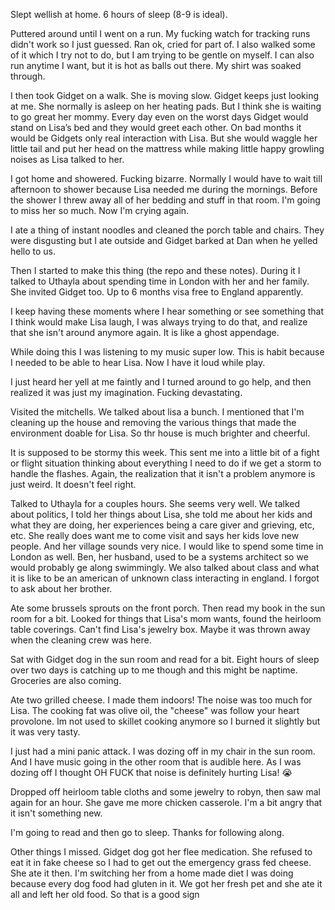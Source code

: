 Slept wellish at home. 6 hours of sleep (8-9 is ideal). 

Puttered around until I went on a run. My fucking watch for tracking runs didn't work so I just guessed. Ran ok, cried for part of. I also walked some of it which I try not to do, but I am trying to be gentle on myself. I can also run anytime I want, but it is hot as balls out there. My shirt was soaked through. 

I then took Gidget on a walk. She is moving slow. Gidget keeps just looking at me. She normally is asleep on her heating pads. But I think she is waiting to go great her mommy. Every day even on the worst days Gidget would stand on Lisa’s bed and they would greet each other. On bad months it would be Gidgets only real interaction with Lisa. But she would waggle her little tail and put her head on the mattress while making little happy growling noises as Lisa talked to her. 

I got home and showered. Fucking bizarre. Normally I would have to wait till afternoon to shower because Lisa needed me during the mornings. Before the shower I threw away all of her bedding and stuff in that room. I'm going to miss her so much. Now I'm crying again. 

I ate a thing of instant noodles and cleaned the porch table and chairs. They were disgusting but I ate outside and Gidget barked at Dan when he yelled hello to us. 

Then I started to make this thing (the repo and these notes). During it I talked to Uthayla about spending time in London with her and her family. She invited Gidget too. Up to 6 months visa free to England apparently. 

I keep having these moments where I hear something or see something that I think would make Lisa laugh, I was always trying to do that, and realize that she isn't around anymore again. It is like a ghost appendage. 

While doing this I was listening to my music super low. This is habit because I needed to be able to hear Lisa. Now I have it loud while play.

I just heard her yell at me faintly and I turned around to go help, and then realized it was just my imagination. Fucking devastating.

Visited the mitchells. We talked about lisa a bunch. I mentioned that I'm cleaning up the house and removing the various things that made the environment doable for Lisa. So thr house is much brighter and cheerful. 

It is supposed to be stormy this week. This sent me into a little bit of a fight or flight situation thinking about everything I need to do if we get a storm to handle the flashes. Again, the realization that it isn't a problem anymore is just weird. It doesn't feel right.

Talked to Uthayla for a couples hours. She seems very well. We talked about politics, I told her things about Lisa, she told me about her kids and what they are doing, her experiences being a care giver and grieving, etc, etc. She really does want me to come visit and says her kids love new people. And her village sounds very nice. I would like to spend some time in London as well. Ben, her husband, used to be a systems architect so we would probably ge along swimmingly. We also talked about class and what it is like to be an american of unknown class interacting in england. I forgot to ask about her brother. 

Ate some brussels sprouts on the front porch. Then read my book in the sun room for a bit. Looked for things that Lisa's mom wants, found the heirloom table coverings. Can't find Lisa's jewelry box. Maybe it was thrown away when the cleaning crew was here.

Sat with Gidget dog in the sun room and read for a bit. Eight hours of sleep over two days is catching up to me though and this might be naptime. Groceries are also coming. 

Ate two grilled cheese. I made them indoors! The noise was too much for Lisa. The cooking fat was olive oil, the "cheese" was follow your heart provolone. Im not used to skillet cooking anymore so I burned it slightly but it was very tasty. 

I just had a mini panic attack. I was dozing off in my chair in the sun room. And I have music going in the other room that is audible here. As I was dozing off I thought OH FUCK that noise is definitely hurting Lisa! 😭

Dropped off heirloom table cloths and some jewelry to robyn, then saw mal again for an hour. She gave me more chicken casserole. I'm a bit angry that it isn't something new.  

I'm going to read and then go to sleep. Thanks for following along. 

Other things I missed. Gidget dog got her flee medication. She refused to eat it in fake cheese so I had to get out the emergency grass fed cheese. She ate it then. I'm switching her from a home made diet I was doing because every dog food had gluten in it. We got her fresh pet and she ate it all and left her old food. So that is a good sign